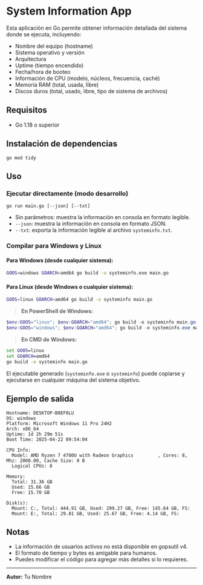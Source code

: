 # System Information App

Esta aplicación en Go permite obtener información detallada del sistema donde se ejecuta, incluyendo:
- Nombre del equipo (hostname)
- Sistema operativo y versión
- Arquitectura
- Uptime (tiempo encendido)
- Fecha/hora de booteo
- Información de CPU (modelo, núcleos, frecuencia, caché)
- Memoria RAM (total, usada, libre)
- Discos duros (total, usado, libre, tipo de sistema de archivos)

## Requisitos
- Go 1.18 o superior

## Instalación de dependencias

```
go mod tidy
```

## Uso

### Ejecutar directamente (modo desarrollo)

```
go run main.go [--json] [--txt]
```
- Sin parámetros: muestra la información en consola en formato legible.
- `--json`: muestra la información en consola en formato JSON.
- `--txt`: exporta la información legible al archivo `systeminfo.txt`.

### Compilar para Windows y Linux

#### Para Windows (desde cualquier sistema):
```sh
GOOS=windows GOARCH=amd64 go build -o systeminfo.exe main.go
```

#### Para Linux (desde Windows o cualquier sistema):
```sh
GOOS=linux GOARCH=amd64 go build -o systeminfo main.go
```

> **En PowerShell de Windows:**
```powershell
$env:GOOS="linux"; $env:GOARCH="amd64"; go build -o systeminfo main.go
$env:GOOS="windows"; $env:GOARCH="amd64"; go build -o systeminfo.exe main.go
```
> **En CMD de Windows:**
```cmd
set GOOS=linux
set GOARCH=amd64
go build -o systeminfo main.go
```

El ejecutable generado (`systeminfo.exe` o `systeminfo`) puede copiarse y ejecutarse en cualquier máquina del sistema objetivo.

## Ejemplo de salida

```
Hostname: DESKTOP-B0EF0LU
OS: windows
Platform: Microsoft Windows 11 Pro 24H2
Arch: x86_64
Uptime: 1d 2h 29m 51s
Boot Time: 2025-04-22 09:54:04

CPU Info:
  Model: AMD Ryzen 7 4700U with Radeon Graphics         , Cores: 8, Mhz: 2000.00, Cache Size: 0 B
  Logical CPUs: 8

Memory:
  Total: 31.36 GB
  Used: 15.66 GB
  Free: 15.70 GB

Disk(s):
  Mount: C:, Total: 444.91 GB, Used: 299.27 GB, Free: 145.64 GB, FS: 
  Mount: E:, Total: 29.81 GB, Used: 25.67 GB, Free: 4.14 GB, FS: 
```

## Notas
- La información de usuarios activos no está disponible en gopsutil v4.
- El formato de tiempo y bytes es amigable para humanos.
- Puedes modificar el código para agregar más detalles si lo requieres.

---

**Autor:** Tu Nombre
